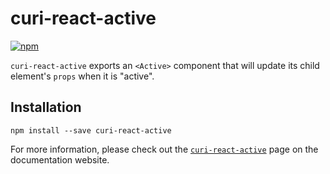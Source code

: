 # curi-react-active

[![npm][badge]][npm-link]

[badge]: https://img.shields.io/npm/v/curi-react-active.svg
[npm-link]: https://npmjs.com/package/curi-react-active

`curi-react-active` exports an `<Active>` component that will update its child element's `props` when it is "active".

## Installation

```
npm install --save curi-react-active
```

For more information, please check out the [`curi-react-active`](https://curi.js.org/curi/packages/curi-react-active) page on the documentation website.
